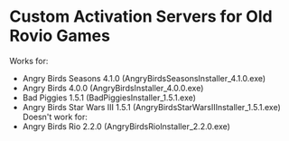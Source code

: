 # Custom Activation Servers for Old Rovio Games
Works for:
- Angry Birds Seasons 4.1.0 (AngryBirdsSeasonsInstaller_4.1.0.exe)
- Angry Birds 4.0.0 (AngryBirdsInstaller_4.0.0.exe)
- Bad Piggies 1.5.1 (BadPiggiesInstaller_1.5.1.exe)
- Angry Birds Star Wars III 1.5.1 (AngryBirdsStarWarsIIInstaller_1.5.1.exe)
Doesn't work for:
- Angry Birds Rio 2.2.0 (AngryBirdsRioInstaller_2.2.0.exe)
